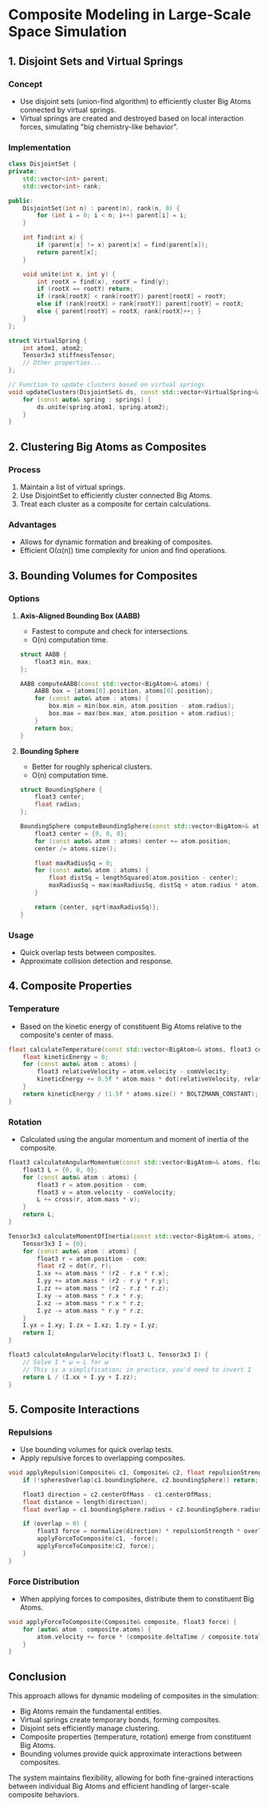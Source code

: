 # Composite Modeling in Large-Scale Space Simulation

## 1. Disjoint Sets and Virtual Springs

### Concept
- Use disjoint sets (union-find algorithm) to efficiently cluster Big Atoms connected by virtual springs.
- Virtual springs are created and destroyed based on local interaction forces, simulating "big chemistry-like behavior".

### Implementation

```cpp
class DisjointSet {
private:
    std::vector<int> parent;
    std::vector<int> rank;

public:
    DisjointSet(int n) : parent(n), rank(n, 0) {
        for (int i = 0; i < n; i++) parent[i] = i;
    }

    int find(int x) {
        if (parent[x] != x) parent[x] = find(parent[x]);
        return parent[x];
    }

    void unite(int x, int y) {
        int rootX = find(x), rootY = find(y);
        if (rootX == rootY) return;
        if (rank[rootX] < rank[rootY]) parent[rootX] = rootY;
        else if (rank[rootX] > rank[rootY]) parent[rootY] = rootX;
        else { parent[rootY] = rootX; rank[rootX]++; }
    }
};

struct VirtualSpring {
    int atom1, atom2;
    Tensor3x3 stiffnessTensor;
    // Other properties...
};

// Function to update clusters based on virtual springs
void updateClusters(DisjointSet& ds, const std::vector<VirtualSpring>& springs) {
    for (const auto& spring : springs) {
        ds.unite(spring.atom1, spring.atom2);
    }
}
```

## 2. Clustering Big Atoms as Composites

### Process
1. Maintain a list of virtual springs.
2. Use DisjointSet to efficiently cluster connected Big Atoms.
3. Treat each cluster as a composite for certain calculations.

### Advantages
- Allows for dynamic formation and breaking of composites.
- Efficient O(α(n)) time complexity for union and find operations.

## 3. Bounding Volumes for Composites

### Options
1. **Axis-Aligned Bounding Box (AABB)**
   - Fastest to compute and check for intersections.
   - O(n) computation time.
   
   ```cpp
   struct AABB {
       float3 min, max;
   };

   AABB computeAABB(const std::vector<BigAtom>& atoms) {
       AABB box = {atoms[0].position, atoms[0].position};
       for (const auto& atom : atoms) {
           box.min = min(box.min, atom.position - atom.radius);
           box.max = max(box.max, atom.position + atom.radius);
       }
       return box;
   }
   ```

2. **Bounding Sphere**
   - Better for roughly spherical clusters.
   - O(n) computation time.

   ```cpp
   struct BoundingSphere {
       float3 center;
       float radius;
   };

   BoundingSphere computeBoundingSphere(const std::vector<BigAtom>& atoms) {
       float3 center = {0, 0, 0};
       for (const auto& atom : atoms) center += atom.position;
       center /= atoms.size();

       float maxRadiusSq = 0;
       for (const auto& atom : atoms) {
           float distSq = lengthSquared(atom.position - center);
           maxRadiusSq = max(maxRadiusSq, distSq + atom.radius * atom.radius);
       }

       return {center, sqrt(maxRadiusSq)};
   }
   ```

### Usage
- Quick overlap tests between composites.
- Approximate collision detection and response.

## 4. Composite Properties

### Temperature
- Based on the kinetic energy of constituent Big Atoms relative to the composite's center of mass.

```cpp
float calculateTemperature(const std::vector<BigAtom>& atoms, float3 comVelocity) {
    float kineticEnergy = 0;
    for (const auto& atom : atoms) {
        float3 relativeVelocity = atom.velocity - comVelocity;
        kineticEnergy += 0.5f * atom.mass * dot(relativeVelocity, relativeVelocity);
    }
    return kineticEnergy / (1.5f * atoms.size() * BOLTZMANN_CONSTANT);
}
```

### Rotation
- Calculated using the angular momentum and moment of inertia of the composite.

```cpp
float3 calculateAngularMomentum(const std::vector<BigAtom>& atoms, float3 com, float3 comVelocity) {
    float3 L = {0, 0, 0};
    for (const auto& atom : atoms) {
        float3 r = atom.position - com;
        float3 v = atom.velocity - comVelocity;
        L += cross(r, atom.mass * v);
    }
    return L;
}

Tensor3x3 calculateMomentOfInertia(const std::vector<BigAtom>& atoms, float3 com) {
    Tensor3x3 I = {0};
    for (const auto& atom : atoms) {
        float3 r = atom.position - com;
        float r2 = dot(r, r);
        I.xx += atom.mass * (r2 - r.x * r.x);
        I.yy += atom.mass * (r2 - r.y * r.y);
        I.zz += atom.mass * (r2 - r.z * r.z);
        I.xy -= atom.mass * r.x * r.y;
        I.xz -= atom.mass * r.x * r.z;
        I.yz -= atom.mass * r.y * r.z;
    }
    I.yx = I.xy; I.zx = I.xz; I.zy = I.yz;
    return I;
}

float3 calculateAngularVelocity(float3 L, Tensor3x3 I) {
    // Solve I * ω = L for ω
    // This is a simplification; in practice, you'd need to invert I
    return L / (I.xx + I.yy + I.zz);
}
```

## 5. Composite Interactions

### Repulsions
- Use bounding volumes for quick overlap tests.
- Apply repulsive forces to overlapping composites.

```cpp
void applyRepulsion(Composite& c1, Composite& c2, float repulsionStrength) {
    if (!spheresOverlap(c1.boundingSphere, c2.boundingSphere)) return;

    float3 direction = c2.centerOfMass - c1.centerOfMass;
    float distance = length(direction);
    float overlap = c1.boundingSphere.radius + c2.boundingSphere.radius - distance;

    if (overlap > 0) {
        float3 force = normalize(direction) * repulsionStrength * overlap;
        applyForceToComposite(c1, -force);
        applyForceToComposite(c2, force);
    }
}
```

### Force Distribution
- When applying forces to composites, distribute them to constituent Big Atoms.

```cpp
void applyForceToComposite(Composite& composite, float3 force) {
    for (auto& atom : composite.atoms) {
        atom.velocity += force * (composite.deltaTime / composite.totalMass);
    }
}
```

## Conclusion

This approach allows for dynamic modeling of composites in the simulation:
- Big Atoms remain the fundamental entities.
- Virtual springs create temporary bonds, forming composites.
- Disjoint sets efficiently manage clustering.
- Composite properties (temperature, rotation) emerge from constituent Big Atoms.
- Bounding volumes provide quick approximate interactions between composites.

The system maintains flexibility, allowing for both fine-grained interactions between individual Big Atoms and efficient handling of larger-scale composite behaviors.
